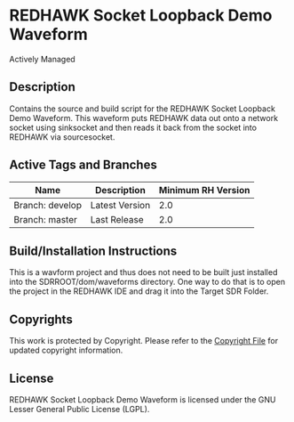 # REDHAWK Socket Loopback Demo Waveform

Actively Managed
 
## Description

Contains the source and build script for the REDHAWK Socket Loopback Demo Waveform. This waveform puts REDHAWK data out onto a network socket using sinksocket and then reads it back from the socket into REDHAWK via sourcesocket.  


## Active Tags and Branches
|Name|Description|Minimum RH Version|
| --------|---------|-------|
|Branch: develop | Latest Version |2.0 |
|Branch: master | Last Release |2.0 |

## Build/Installation Instructions
This is a wavform project and thus does not need to be built just installed into the SDRROOT/dom/waveforms directory. One way to do that is to open the project in the REDHAWK IDE and drag it into the Target SDR Folder.

 
## Copyrights

This work is protected by Copyright. Please refer to the [Copyright File](COPYRIGHT) for updated copyright information.

## License

REDHAWK Socket Loopback Demo Waveform is licensed under the GNU Lesser General Public License (LGPL).